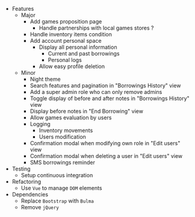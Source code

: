 * Features
    * Major
        * Add games proposition page
            * Handle partnerships with local games stores ?
        * Handle inventory items condition
        * Add account personal space
            * Display all personal information
                * Current and past borrowings
                * Personal logs
            * Allow easy profile deletion
    * Minor
        * Night theme
        * Search features and pagination in "Borrowings History" view
        * Add a super admin role who can only remove admins
        * Toggle display of before and after notes in "Borrowings History" view
        * Display before notes in "End Borrowing" view
        * Allow games evaluation by users
        * Logging
            * Inventory movements
            * Users modification
        * Confirmation modal when modifying own role in "Edit users" view
        * Confirmation modal when deleting a user in "Edit users" view
        * SMS borrowings reminder
* Testing
    * Setup continuous integration
* Refactoring
    * Use ```Vue``` to manage ```DOM``` elements
* Dependencies
    * Replace ```Bootstrap``` with ```Bulma```
    * Remove ```jQuery```